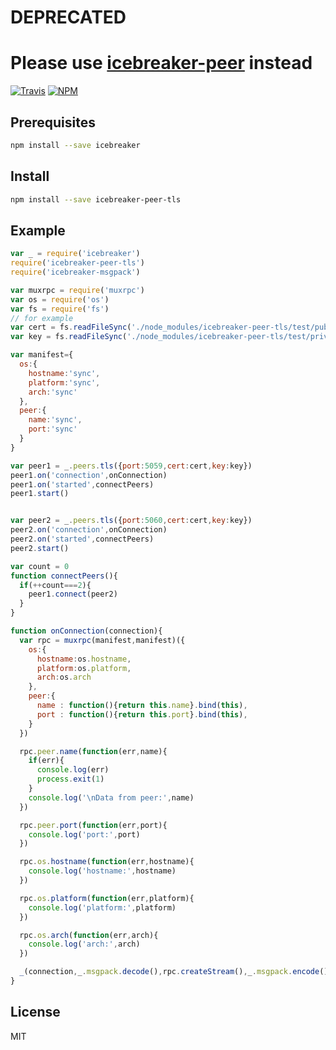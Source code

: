# DEPRECATED
# Please use [icebreaker-peer](https://github.com/alligator-io/icebreaker-peer) instead

[![Travis](https://img.shields.io/travis/alligator-io/icebreaker-peer-tls.svg)](https://travis-ci.org/alligator-io/icebreaker-peer-tls)
[![NPM](https://img.shields.io/npm/dm/icebreaker-peer-tls.svg)](https://www.npmjs.com/package/icebreaker-peer-tls)
## Prerequisites
```bash
npm install --save icebreaker
```
## Install
```bash
npm install --save icebreaker-peer-tls
```
## Example
```javascript
var _ = require('icebreaker')
require('icebreaker-peer-tls')
require('icebreaker-msgpack')

var muxrpc = require('muxrpc')
var os = require('os')
var fs = require('fs')
// for example
var cert = fs.readFileSync('./node_modules/icebreaker-peer-tls/test/public-cert.pem')
var key = fs.readFileSync('./node_modules/icebreaker-peer-tls/test/private-key.pem')

var manifest={
  os:{
    hostname:'sync',
    platform:'sync',
    arch:'sync'
  },
  peer:{
    name:'sync',
    port:'sync'
  }
}

var peer1 = _.peers.tls({port:5059,cert:cert,key:key})
peer1.on('connection',onConnection)
peer1.on('started',connectPeers)
peer1.start()


var peer2 = _.peers.tls({port:5060,cert:cert,key:key})
peer2.on('connection',onConnection)
peer2.on('started',connectPeers)
peer2.start()

var count = 0
function connectPeers(){
  if(++count===2){
    peer1.connect(peer2)
  }
}

function onConnection(connection){
  var rpc = muxrpc(manifest,manifest)({
    os:{
      hostname:os.hostname,
      platform:os.platform,
      arch:os.arch
    },
    peer:{
      name : function(){return this.name}.bind(this),
      port : function(){return this.port}.bind(this),
    }
  })

  rpc.peer.name(function(err,name){
    if(err){
      console.log(err)
      process.exit(1)
    }
    console.log('\nData from peer:',name)
  })

  rpc.peer.port(function(err,port){
    console.log('port:',port)
  })

  rpc.os.hostname(function(err,hostname){
    console.log('hostname:',hostname)
  })

  rpc.os.platform(function(err,platform){
    console.log('platform:',platform)
  })

  rpc.os.arch(function(err,arch){
    console.log('arch:',arch)
  })

  _(connection,_.msgpack.decode(),rpc.createStream(),_.msgpack.encode(),connection)
}
```
## License
MIT
